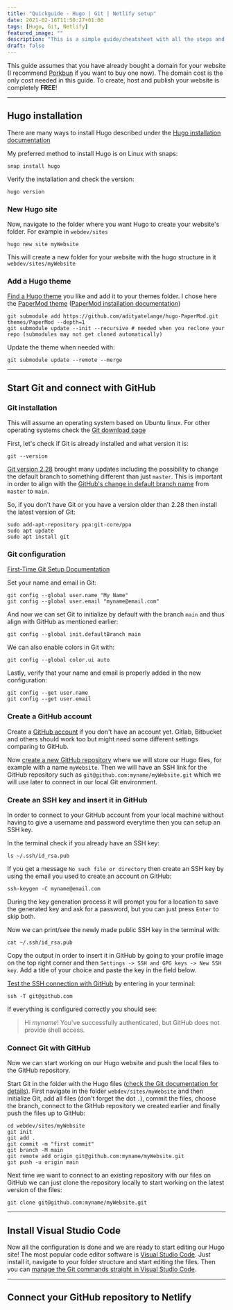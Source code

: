```yaml
---
title: "Quickguide - Hugo | Git | Netlify setup"
date: 2021-02-16T11:50:27+01:00
tags: [Hugo, Git, Netlify]
featured_image: ""
description: "This is a simple guide/cheatsheet with all the steps and commands to take you from nothing to a FREE published website with Hugo, GitHub and Netlify!"
draft: false
---
```


This guide assumes that you have already bought a domain for your website (I recommend [Porkbun](https://porkbun.com/products/domains) if you want to buy one now). The domain cost is the only cost needed in this guide. To create, host and publish your website is completely **FREE**!

---

## Hugo installation

There are many ways to install Hugo described under the [Hugo installation documentation](https://gohugo.io/getting-started/installing)

My preferred method to install Hugo is on Linux with snaps:
```
snap install hugo
```

Verify the installation and check the version:
```
hugo version
```

### New Hugo site

Now, navigate to the folder where you want Hugo to create your website's folder. For example in `webdev/sites`
```
hugo new site myWebsite
```

This will create a new folder for your website with the hugo structure in it `webdev/sites/myWebsite`

### Add a Hugo theme

[Find a Hugo theme](https://themes.gohugo.io) you like and add it to your themes folder. I chose here the [PaperMod theme](https://themes.gohugo.io/hugo-papermod/) ([PaperMod installation documentation](https://github.com/adityatelange/hugo-PaperMod/wiki/Installation))

```
git submodule add https://github.com/adityatelange/hugo-PaperMod.git themes/PaperMod --depth=1
git submodule update --init --recursive # needed when you reclone your repo (submodules may not get cloned automatically)
```

Update the theme when needed with:

```
git submodule update --remote --merge
```

---

## Start Git and connect with GitHub

### Git installation

This will assume an operating system based on Ubuntu linux. For other operating systems check the [Git download page](https://git-scm.com/downloads)

First, let's check if Git is already installed and what version it is:
```
git --version
```

[Git version 2.28](https://github.blog/2020-07-27-highlights-from-git-2-28/) brought many updates including the possibility to change the default branch to something different than just `master`. This is important in order to align with the [GitHub's change in default branch name](https://github.com/github/renaming) from `master` to `main`. 

So, if you don't have Git or you have a version older than 2.28 then install the latest version of Git:

```
sudo add-apt-repository ppa:git-core/ppa
sudo apt update
sudo apt install git
```

### Git configuration

[First-Time Git Setup Documentation](https://git-scm.com/book/en/v2/Getting-Started-First-Time-Git-Setup)

Set your name and email in Git:
```
git config --global user.name "My Name"
git config --global user.email "myname@email.com"
```

And now we can set Git to initialize by default with the branch `main` and thus align with GitHub as mentioned earlier:
```
git config --global init.defaultBranch main
```

We can also enable colors in Git with:
```
git config --global color.ui auto
```

Lastly, verify that your name and email is properly added in the new configuration:
```
git config --get user.name
git config --get user.email
```

### Create a GitHub account

Create a [GitHub account](https://github.com/join) if you don't have an account yet. Gitlab, Bitbucket and others should work too but might need some different settings comparing to GitHub.

Now [create a new GitHub repository](https://github.com/new) where we will store our Hugo files, for example with a name `myWebsite`. Then we will have an SSH link for the GitHub repository such as `git@github.com:myname/myWebsite.git` which we will use later to connect in our local Git environment.

### Create an SSH key and insert it in GitHub

In order to connect to your GitHub account from your local machine without having to give a username and password everytime then you can setup an SSH key.

In the terminal check if you already have an SSH key:
```
ls ~/.ssh/id_rsa.pub
```

If you get a message `No such file or directory` then create an SSH key by using the email you used to create an account on GitHub:
```
ssh-keygen -C myname@email.com
```
During the key generation process it will prompt you for a location to save the generated key and ask for a password, but you can just press `Enter` to skip both.

Now we can print/see the newly made public SSH key in the terminal with:
```
cat ~/.ssh/id_rsa.pub
```
Copy the output in order to insert it in GitHub by going to your profile image on the top right corner and then `Settings -> SSH and GPG keys -> New SSH key`. Add a title of your choice and paste the key in the field below.

[Test the SSH connection with GitHub](https://docs.github.com/en/github/authenticating-to-github/testing-your-ssh-connection) by entering in your terminal:
```
ssh -T git@github.com
```

If everything is configured correctly you should see:
> Hi *myname*! You've successfully authenticated, but GitHub does not provide shell access.

### Connect Git with GitHub

Now we can start working on our Hugo website and push the local files to the GitHub repository.

Start Git in the folder with the Hugo files ([check the Git documentation for details](https://git-scm.com/book/en/v2/Git-Basics-Getting-a-Git-Repository)). First navigate in the folder `webdev/sites/myWebsite` and then initialize Git, add all files (don't forget the dot `.`), commit the files, choose the branch, connect to the GitHub repository we created earlier and finally push the files up to GitHub:
```
cd webdev/sites/myWebsite
git init
git add .
git commit -m "first commit"
git branch -M main
git remote add origin git@github.com:myname/myWebsite.git
git push -u origin main
```

Next time we want to connect to an existing repository with our files on GitHub we can just clone the repository locally to start working on the latest version of the files:
```
git clone git@github.com:myname/myWebsite.git
```

---

## Install Visual Studio Code

Now all the configuration is done and we are ready to start editing our Hugo site! The most popular code editor software is [Visual Studio Code](https://code.visualstudio.com/). Just install it, navigate to your folder structure and start editing the files. Then you can [manage the Git commands straight in Visual Studio Code](https://code.visualstudio.com/docs/editor/versioncontrol).

---

## Connect your GitHub repository to Netlify


